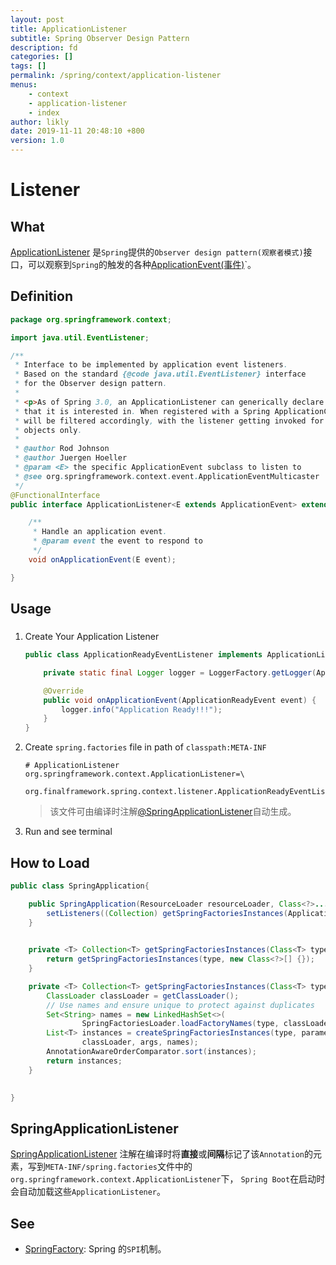 ```yaml
---
layout: post
title: ApplicationListener
subtitle: Spring Observer Design Pattern
description: fd
categories: []
tags: []
permalink: /spring/context/application-listener
menus:
    - context
    - application-listener
    - index
author: likly
date: 2019-11-11 20:48:10 +800
version: 1.0
---
```


# Listener

## What

[ApplicationListener](https://github.com/spring-projects/spring-framework/blob/master/spring-context/src/main/java/org/springframework/context/ApplicationListener.java)
是`Spring`提供的`Observer design pattern(观察者模式)`接口，可以观察到`Spring`的触发的各种[ApplicationEvent(事件)](https://github.com/spring-projects/spring-framework/blob/master/spring-context/src/main/java/org/springframework/context/ApplicationEvent.java)`。


## Definition

```java
package org.springframework.context;

import java.util.EventListener;

/**
 * Interface to be implemented by application event listeners.
 * Based on the standard {@code java.util.EventListener} interface
 * for the Observer design pattern.
 *
 * <p>As of Spring 3.0, an ApplicationListener can generically declare the event type
 * that it is interested in. When registered with a Spring ApplicationContext, events
 * will be filtered accordingly, with the listener getting invoked for matching event
 * objects only.
 *
 * @author Rod Johnson
 * @author Juergen Hoeller
 * @param <E> the specific ApplicationEvent subclass to listen to
 * @see org.springframework.context.event.ApplicationEventMulticaster
 */
@FunctionalInterface
public interface ApplicationListener<E extends ApplicationEvent> extends EventListener {

	/**
	 * Handle an application event.
	 * @param event the event to respond to
	 */
	void onApplicationEvent(E event);

}

```

## Usage

### 

1. Create Your Application Listener

    ```java
    public class ApplicationReadyEventListener implements ApplicationListener<ApplicationReadyEvent> {
    
        private static final Logger logger = LoggerFactory.getLogger(ApplicationReadyEventListener.class);
    
        @Override
        public void onApplicationEvent(ApplicationReadyEvent event) {
            logger.info("Application Ready!!!");
        }
    }
    ```

2. Create `spring.factories` file in path of `classpath:META-INF`

    ```properties
    # ApplicationListener
    org.springframework.context.ApplicationListener=\
                org.finalframework.spring.context.listener.ApplicationReadyEventListener
    ```
   
   > 该文件可由编译时注解[@SpringApplicationListener](#SpringApplicationListener)自动生成。

3. Run and see terminal

## How to Load

```java
public class SpringApplication{

    public SpringApplication(ResourceLoader resourceLoader, Class<?>... primarySources) {
		setListeners((Collection) getSpringFactoriesInstances(ApplicationListener.class));
	}
    

	private <T> Collection<T> getSpringFactoriesInstances(Class<T> type) {
		return getSpringFactoriesInstances(type, new Class<?>[] {});
	}

	private <T> Collection<T> getSpringFactoriesInstances(Class<T> type, Class<?>[] parameterTypes, Object... args) {
		ClassLoader classLoader = getClassLoader();
		// Use names and ensure unique to protect against duplicates
		Set<String> names = new LinkedHashSet<>(
				SpringFactoriesLoader.loadFactoryNames(type, classLoader));
		List<T> instances = createSpringFactoriesInstances(type, parameterTypes,
				classLoader, args, names);
		AnnotationAwareOrderComparator.sort(instances);
		return instances;
	}
    

}
```


## SpringApplicationListener

[SpringApplicationListener](/final-spring/final-spring-annotation/src/main/java/org/finalframework/spring/annotation/factory/SpringApplicationListener.java)
注解在编译时将**直接**或**间隔**标记了该`Annotation`的元素，写到`META-INF/spring.factories`文件中的`org.springframework.context.ApplicationListener`下，
`Spring Boot`在启动时会自动加载这些`ApplicationListener`。

## See

* [SpringFactory](../../../_framework/coding/spring/factory.md): Spring 的`SPI`机制。